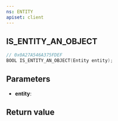 ```yaml
---
ns: ENTITY
apiset: client
---
```

## IS_ENTITY_AN_OBJECT

```c
// 0x0A27A546A375FDEF
BOOL IS_ENTITY_AN_OBJECT(Entity entity);
```


## Parameters
* **entity**:

## Return value

